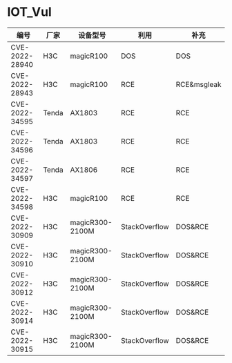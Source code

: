 # IOT_Vul

| 编号| 厂家 | 设备型号 | 利用 | 补充 |
| ---- | ---- | ---- | ---- | ---- |
| CVE-2022-28940 | H3C | magicR100 | DOS | DOS|
| CVE-2022-28943 | H3C | magicR100 | RCE | RCE&msgleak|
| CVE-2022-34595 | Tenda | AX1803 | RCE | RCE|
| CVE-2022-34596 | Tenda | AX1803 | RCE | RCE|
| CVE-2022-34597 | Tenda | AX1806 | RCE | RCE|
| CVE-2022-34598 | H3C | magicR100 | RCE | RCE|
| CVE-2022-30909 | H3C | magicR300-2100M | StackOverflow | DOS&RCE|
| CVE-2022-30910 | H3C | magicR300-2100M | StackOverflow | DOS&RCE|
| CVE-2022-30912 | H3C | magicR300-2100M | StackOverflow | DOS&RCE|
| CVE-2022-30914 | H3C | magicR300-2100M | StackOverflow | DOS&RCE|
| CVE-2022-30915 | H3C | magicR300-2100M | StackOverflow | DOS&RCE|
